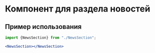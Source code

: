 # Компонент для раздела новостей

## Пример использования

```jsx
import {NewsSection} from "./NewsSection";

<NewsSection></NewsSection> 
```